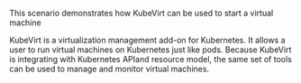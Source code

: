 This scenario demonstrates how KubeVirt can be used to start a virtual machine

KubeVirt is a virtualization management add-on for Kubernetes.
It allows a user to run virtual machines on Kubernetes just like pods.
Because KubeVirt is integrating with Kubernetes APIand resource model, the
same set of tools can be used to manage and monitor virtual machines.
